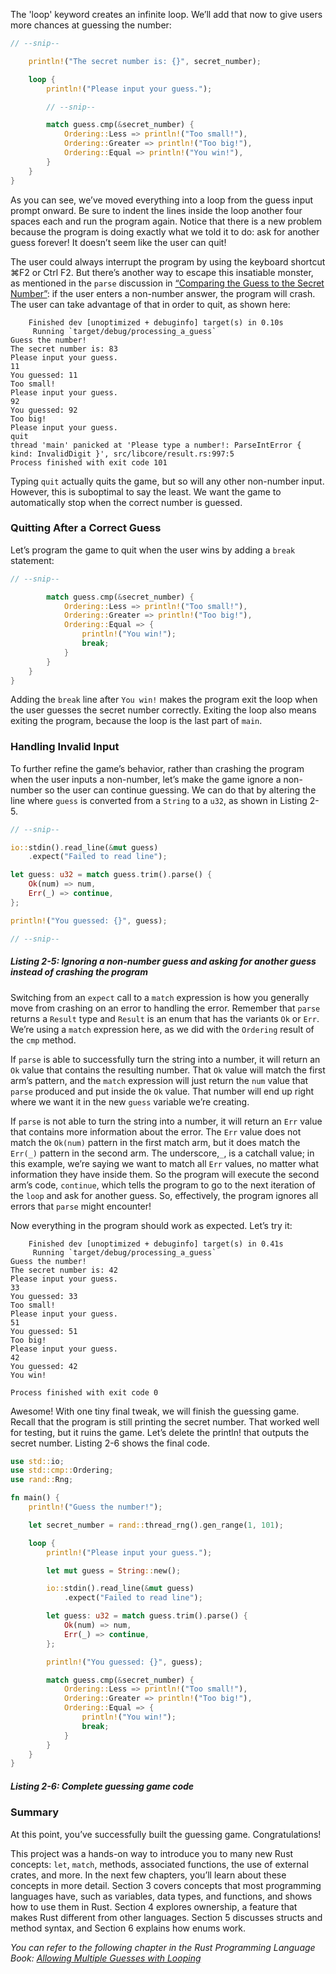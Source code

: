 The 'loop' keyword creates an infinite loop. We’ll add that now to give users more chances at guessing the number:

```rust
// --snip--

    println!("The secret number is: {}", secret_number);

    loop {
        println!("Please input your guess.");

        // --snip--

        match guess.cmp(&secret_number) {
            Ordering::Less => println!("Too small!"),
            Ordering::Greater => println!("Too big!"),
            Ordering::Equal => println!("You win!"),
        }
    }
}
```

As you can see, we’ve moved everything into a loop from the guess input prompt onward. Be sure to indent the lines inside the loop another four spaces each and run the program again. Notice that there is a new problem because the program is doing exactly what we told it to do: ask for another guess forever! It doesn’t seem like the user can quit!

The user could always interrupt the program by using the keyboard shortcut ⌘F2 or Ctrl F2. But there’s another way to escape this insatiable monster, as mentioned in the `parse` discussion in [“Comparing the Guess to the Secret Number”](https://doc.rust-lang.org/stable/book/ch02-00-guessing-game-tutorial.html#comparing-the-guess-to-the-secret-number): if the user enters a non-number answer, the program will crash. The user can take advantage of that in order to quit, as shown here:

```text
    Finished dev [unoptimized + debuginfo] target(s) in 0.10s
     Running `target/debug/processing_a_guess`
Guess the number!
The secret number is: 83
Please input your guess.
11
You guessed: 11
Too small!
Please input your guess.
92
You guessed: 92
Too big!
Please input your guess.
quit
thread 'main' panicked at 'Please type a number!: ParseIntError { kind: InvalidDigit }', src/libcore/result.rs:997:5
Process finished with exit code 101
```

Typing `quit` actually quits the game, but so will any other non-number input. However, this is suboptimal to say the least. We want the game to automatically stop when the correct number is guessed.

### Quitting After a Correct Guess

Let’s program the game to quit when the user wins by adding a `break` statement:

```rust
// --snip--

        match guess.cmp(&secret_number) {
            Ordering::Less => println!("Too small!"),
            Ordering::Greater => println!("Too big!"),
            Ordering::Equal => {
                println!("You win!");
                break;
            }
        }
    }
}
```

Adding the `break` line after `You win!` makes the program exit the loop when the user guesses the secret number correctly. Exiting the loop also means exiting the program, because the loop is the last part of `main`.

### Handling Invalid Input

To further refine the game’s behavior, rather than crashing the program when the user inputs a non-number, let’s make the game ignore a non-number so the user can continue guessing. We can do that by altering the line where `guess` is converted from a `String` to a `u32`, as shown in Listing 2-5.

```rust
// --snip--

io::stdin().read_line(&mut guess)
    .expect("Failed to read line");

let guess: u32 = match guess.trim().parse() {
    Ok(num) => num,
    Err(_) => continue,
};

println!("You guessed: {}", guess);

// --snip--
```

##### Listing 2-5: Ignoring a non-number guess and asking for another guess instead of crashing the program

Switching from an `expect` call to a `match` expression is how you generally move from crashing on an error to handling the error. Remember that `parse` returns a `Result` type and `Result` is an enum that has the variants `Ok` or `Err`. We’re using a `match` expression here, as we did with the `Ordering` result of the `cmp` method.

If `parse` is able to successfully turn the string into a number, it will return an `Ok` value that contains the resulting number. That `Ok` value will match the first arm’s pattern, and the `match` expression will just return the `num` value that `parse` produced and put inside the `Ok` value. That number will end up right where we want it in the new `guess` variable we’re creating.

If `parse` is not able to turn the string into a number, it will return an `Err` value that contains more information about the error. The `Err` value does not match the `Ok(num)` pattern in the first match arm, but it does match the `Err(_)` pattern in the second arm. The underscore,`_`, is a catchall value; in this example, we’re saying we want to match all `Err` values, no matter what information they have inside them. So the program will execute the second arm’s code, `continue`, which tells the program to go to the next iteration of the `loop` and ask for another guess. So, effectively, the program ignores all errors that `parse` might encounter!

Now everything in the program should work as expected. Let’s try it:

```text
    Finished dev [unoptimized + debuginfo] target(s) in 0.41s
     Running `target/debug/processing_a_guess`
Guess the number!
The secret number is: 42
Please input your guess.
33
You guessed: 33
Too small!
Please input your guess.
51
You guessed: 51
Too big!
Please input your guess.
42
You guessed: 42
You win!

Process finished with exit code 0
```

Awesome! With one tiny final tweak, we will finish the guessing game. Recall that the program is still printing the secret number. That worked well for testing, but it ruins the game. Let’s delete the println! that outputs the secret number. Listing 2-6 shows the final code.

```rust
use std::io;
use std::cmp::Ordering;
use rand::Rng;

fn main() {
    println!("Guess the number!");

    let secret_number = rand::thread_rng().gen_range(1, 101);

    loop {
        println!("Please input your guess.");

        let mut guess = String::new();

        io::stdin().read_line(&mut guess)
            .expect("Failed to read line");

        let guess: u32 = match guess.trim().parse() {
            Ok(num) => num,
            Err(_) => continue,
        };

        println!("You guessed: {}", guess);

        match guess.cmp(&secret_number) {
            Ordering::Less => println!("Too small!"),
            Ordering::Greater => println!("Too big!"),
            Ordering::Equal => {
                println!("You win!");
                break;
            }
        }
    }
}
```

##### Listing 2-6: Complete guessing game code

### Summary

At this point, you’ve successfully built the guessing game. Congratulations!

This project was a hands-on way to introduce you to many new Rust concepts: `let`, `match`, methods, associated functions, the use of external crates, and more. In the next few chapters, you’ll learn about these concepts in more detail. Section 3 covers concepts that most programming languages have, such as variables, data types, and functions, and shows how to use them in Rust. Section 4 explores ownership, a feature that makes Rust different from other languages. Section 5 discusses structs and method syntax, and Section 6 explains how enums work.

_You can refer to the following chapter in the Rust Programming Language Book: [Allowing Multiple Guesses with Looping](https://doc.rust-lang.org/book/ch02-00-guessing-game-tutorial.html#allowing-multiple-guesses-with-looping)_